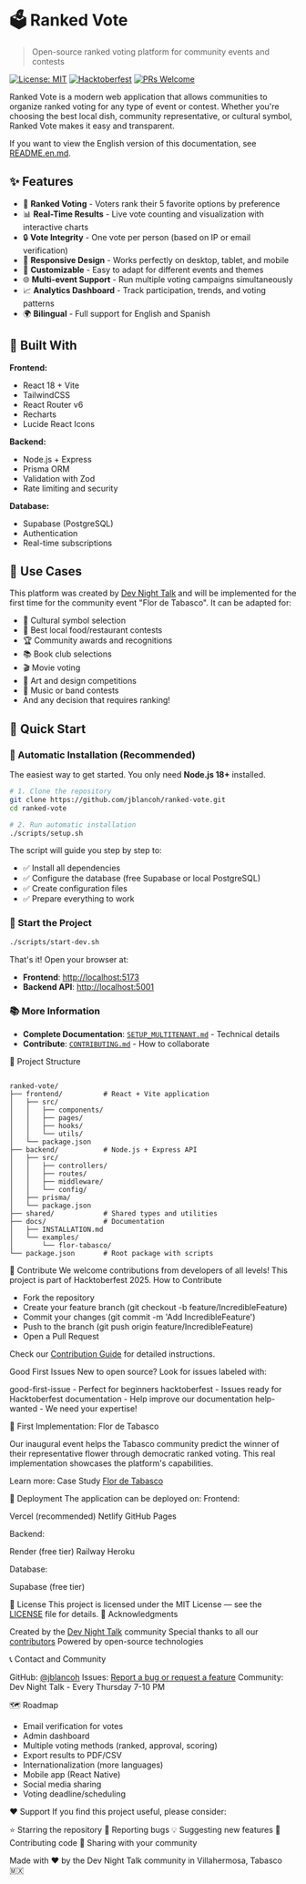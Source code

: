 # 🗳️ Ranked Vote

> Open-source ranked voting platform for community events and contests

[![License: MIT](https://img.shields.io/badge/License-MIT-yellow.svg)](https://opensource.org/licenses/MIT)
[![Hacktoberfest](https://img.shields.io/badge/Hacktoberfest-2025-orange.svg)](https://hacktoberfest.com)
[![PRs Welcome](https://img.shields.io/badge/PRs-welcome-brightgreen.svg)](docs/CONTRIBUTING.md)

Ranked Vote is a modern web application that allows communities to organize ranked voting for any type of event or contest. Whether you're choosing the best local dish, community representative, or cultural symbol, Ranked Vote makes it easy and transparent.

If you want to view the English version of this documentation, see [README.en.md](README.en.md).

## ✨ Features

- 🎯 **Ranked Voting** - Voters rank their 5 favorite options by preference
- 📊 **Real-Time Results** - Live vote counting and visualization with interactive charts
- 🔒 **Vote Integrity** - One vote per person (based on IP or email verification)
- 📱 **Responsive Design** - Works perfectly on desktop, tablet, and mobile
- 🎨 **Customizable** - Easy to adapt for different events and themes
- 🌐 **Multi-event Support** - Run multiple voting campaigns simultaneously
- 📈 **Analytics Dashboard** - Track participation, trends, and voting patterns
- 🌍 **Bilingual** - Full support for English and Spanish

## 🚀 Built With

**Frontend:**
- React 18 + Vite
- TailwindCSS
- React Router v6
- Recharts
- Lucide React Icons

**Backend:**
- Node.js + Express
- Prisma ORM
- Validation with Zod
- Rate limiting and security

**Database:**
- Supabase (PostgreSQL)
- Authentication
- Real-time subscriptions

## 🎯 Use Cases

This platform was created by [Dev Night Talk](https://www.meetup.com/es-ES/dev-night-talks/) and will be implemented for the first time for the community event "Flor de Tabasco". It can be adapted for:

- 🌸 Cultural symbol selection
- 🍕 Best local food/restaurant contests
- 🏆 Community awards and recognitions
- 📚 Book club selections
- 🎬 Movie voting
- 🎨 Art and design competitions
- 🎵 Music or band contests
- And any decision that requires ranking!

## 📖 Quick Start

### 🎯 Automatic Installation (Recommended)

The easiest way to get started. You only need **Node.js 18+** installed.

```bash
# 1. Clone the repository
git clone https://github.com/jblancoh/ranked-vote.git
cd ranked-vote

# 2. Run automatic installation
./scripts/setup.sh
```

The script will guide you step by step to:

- ✅ Install all dependencies
- ✅ Configure the database (free Supabase or local PostgreSQL)
- ✅ Create configuration files
- ✅ Prepare everything to work

### 🚀 Start the Project

```bash
./scripts/start-dev.sh
```

That's it! Open your browser at:

- **Frontend**: <http://localhost:5173>
- **Backend API**: <http://localhost:5001>

### 📚 More Information

- **Complete Documentation**: [`SETUP_MULTITENANT.md`](docs/SETUP_MULTITENANT.md) - Technical details
- **Contribute**: [`CONTRIBUTING.md`](docs/CONTRIBUTING.md) - How to collaborate

📁 Project Structure

```text

ranked-vote/
├── frontend/          # React + Vite application
│   ├── src/
│   │   ├── components/
│   │   ├── pages/
│   │   ├── hooks/
│   │   └── utils/
│   └── package.json
├── backend/           # Node.js + Express API
│   ├── src/
│   │   ├── controllers/
│   │   ├── routes/
│   │   ├── middleware/
│   │   └── config/
│   ├── prisma/
│   └── package.json
├── shared/            # Shared types and utilities
├── docs/              # Documentation
│   ├── INSTALLATION.md
│   └── examples/
│       └── flor-tabasco/
└── package.json       # Root package with scripts
```

🤝 Contribute
We welcome contributions from developers of all levels! This project is part of Hacktoberfest 2025.
How to Contribute

- Fork the repository
- Create your feature branch (git checkout -b feature/IncredibleFeature)
- Commit your changes (git commit -m 'Add IncredibleFeature')
- Push to the branch (git push origin feature/IncredibleFeature)
- Open a Pull Request

Check our [Contribution Guide](docs/CONTRIBUTING.md) for detailed instructions.

Good First Issues
New to open source? Look for issues labeled with:

good-first-issue - Perfect for beginners
hacktoberfest - Issues ready for Hacktoberfest
documentation - Help improve our documentation
help-wanted - We need your expertise!

🌟 First Implementation: Flor de Tabasco

Our inaugural event helps the Tabasco community predict the winner of their representative flower through democratic ranked voting. This real implementation showcases the platform's capabilities.

Learn more: Case Study [Flor de Tabasco](docs/examples/flor-tabasco)

🚀 Deployment
The application can be deployed on:
Frontend:

Vercel (recommended)
Netlify
GitHub Pages

Backend:

Render (free tier)
Railway
Heroku

Database:

Supabase (free tier)

<!-- See [Deployment Guide](docs/DEPLOYMENT.md) for detailed instructions. -->

📄 License
This project is licensed under the MIT License — see the [LICENSE](LICENSE) file for details.
🙏 Acknowledgments

Created by the [Dev Night Talk](https://www.meetup.com/es-ES/dev-night-talks/) community
Special thanks to all our [contributors](https://github.com/jblancoh/ranked-vote/graphs/contributors)
Powered by open-source technologies

📞 Contact and Community

GitHub: [@jblancoh](https://github.com/jblancoh)
Issues: [Report a bug or request a feature](https://github.com/jblancoh/ranked-vote/issues)
Community: Dev Night Talk - Every Thursday 7-10 PM

🗺️ Roadmap

- Email verification for votes
- Admin dashboard
- Multiple voting methods (ranked, approval, scoring)
- Export results to PDF/CSV
- Internationalization (more languages)
- Mobile app (React Native)
- Social media sharing
- Voting deadline/scheduling

❤️ Support
If you find this project useful, please consider:

⭐ Starring the repository
🐛 Reporting bugs
💡 Suggesting new features
🤝 Contributing code
📢 Sharing with your community

Made with ❤️ by the Dev Night Talk community in Villahermosa, Tabasco 🇲🇽

